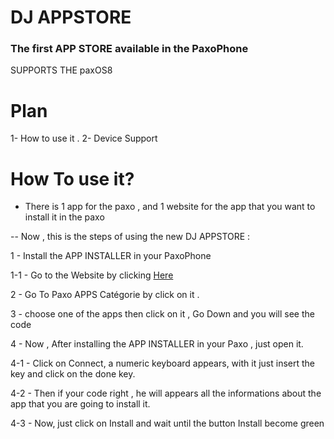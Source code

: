 # DJ APPSTORE
### The first APP STORE available in the PaxoPhone

 SUPPORTS THE paxOS8 

# Plan

1- How to use it .
2- Device Support

# How To use it?

- There is 1 app for the paxo , and 1 website for the app that you want to install it in the paxo

-- Now , this is the steps of using the new DJ APPSTORE :

1 - Install the APP INSTALLER in your PaxoPhone 
 
1-1 - Go to the Website by clicking <a href="http://45.90.13.219:6109/index.html">Here</a>

2 - Go To Paxo APPS Catégorie by click on it .

3 - choose one of the apps then click on it , Go Down and you will see the code 
    
4 - Now , After installing the APP INSTALLER in your Paxo , just open it.
    
   4-1 - Click on Connect, a numeric keyboard appears, with it just insert the key and click on the done key.
      
   4-2 - Then if your code right , he will appears all the informations about the app that you are going to install it.
      
   4-3 - Now, just click on Install and wait until the button Install become green

  

